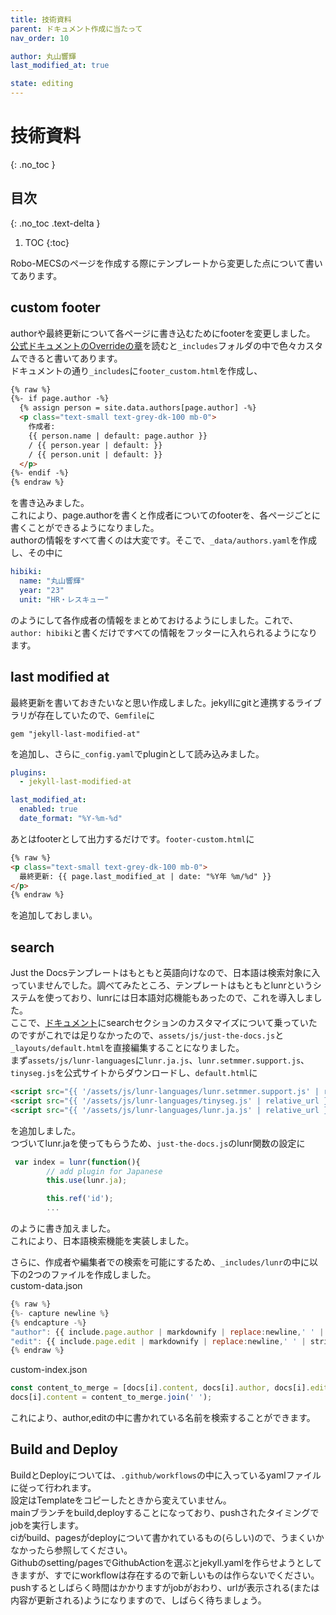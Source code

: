 ```yaml
---
title: 技術資料
parent: ドキュメント作成に当たって
nav_order: 10

author: 丸山響輝
last_modified_at: true

state: editing
---
```


# **技術資料**
{: .no_toc }

## 目次
{: .no_toc .text-delta }

1. TOC
{:toc}

Robo-MECSのページを作成する際にテンプレートから変更した点について書いてあります。

## custom footer

authorや最終更新について各ページに書き込むためにfooterを変更しました。  
[公式ドキュメントのOverrideの章](https://just-the-docs.github.io/just-the-docs/docs/customization/#override-includes)を読むと`_includes`フォルダの中で色々カスタムできると書いてあります。  
ドキュメントの通り`_includes`に`footer_custom.html`を作成し、  
```html
{% raw %}
{%- if page.author -%}
  {% assign person = site.data.authors[page.author] -%}
  <p class="text-small text-grey-dk-100 mb-0">
	作成者: 
	{{ person.name | default: page.author }}
	/ {{ person.year | default: }}
	/ {{ person.unit | default: }}
  </p>
{%- endif -%}
{% endraw %}
```  
を書き込みました。  
これにより、page.authorを書くと作成者についてのfooterを、各ページごとに書くことができるようになりました。  
authorの情報をすべて書くのは大変です。そこで、`_data/authors.yaml`を作成し、その中に
```yaml
hibiki: 
  name: "丸山響輝"
  year: "23"
  unit: "HR・レスキュー"
```
のようにして各作成者の情報をまとめておけるようにしました。これで、`author: hibiki`と書くだけですべての情報をフッターに入れられるようになります。

## last modified at

最終更新を書いておきたいなと思い作成しました。jekyllにgitと連携するライブラリが存在していたので、`Gemfile`に
```Gemfile
gem "jekyll-last-modified-at"
```
を追加し、さらに`_config.yaml`でpluginとして読み込みました。
```yaml
plugins:
  - jekyll-last-modified-at

last_modified_at:
  enabled: true
  date_format: "%Y-%m-%d"
```
あとはfooterとして出力するだけです。`footer-custom.html`に
```html
{% raw %}
<p class="text-small text-grey-dk-100 mb-0">
  最終更新: {{ page.last_modified_at | date: "%Y年 %m/%d" }}
</p>
{% endraw %}
```
を追加しておしまい。

## search
Just the Docsテンプレートはもともと英語向けなので、日本語は検索対象に入っていませんでした。調べてみたところ、テンプレートはもともとlunrというシステムを使っており、lunrには日本語対応機能もあったので、これを導入しました。  
ここで、[ドキュメント](https://just-the-docs.github.io/just-the-docs/docs/search/#enable-search-in-configuration)にsearchセクションのカスタマイズについて乗っていたのですがこれでは足りなかったので、`assets/js/just-the-docs.js`と`_layouts/default.html`を直接編集することになりました。  
まず`assets/js/lunr-languages`に`lunr.ja.js`、`lunr.setmmer.support.js`、`tinyseg.js`を公式サイトからダウンロードし、`default.html`に
```html
<script src="{{ '/assets/js/lunr-languages/lunr.setmmer.support.js' | relative_url }}"></script>
<script src="{{ '/assets/js/lunr-languages/tinyseg.js' | relative_url }}"></script>
<script src="{{ '/assets/js/lunr-languages/lunr.ja.js' | relative_url }}"></script>
```
を追加しました。  
つづいてlunr.jaを使ってもらうため、`just-the-docs.js`のlunr関数の設定に  
```js
 var index = lunr(function(){
		// add plugin for Japanese
		this.use(lunr.ja);

        this.ref('id');
		...
```
のように書き加えました。  
これにより、日本語検索機能を実装しました。  

さらに、作成者や編集者での検索を可能にするため、`_includes/lunr`の中に以下の2つのファイルを作成しました。  
custom-data.json  
```js
{% raw %}
{%- capture newline %}
{% endcapture -%}
"author": {{ include.page.author | markdownify | replace:newline,' ' | strip_html | normalize_whitespace | strip | jsonify }},
"edit": {{ include.page.edit | markdownify | replace:newline,' ' | strip_html | normalize_whitespace | strip | jsonify }},
{% endraw %}
```  
custom-index.json  
```js
const content_to_merge = [docs[i].content, docs[i].author, docs[i].edit];
docs[i].content = content_to_merge.join(' ');
```  

これにより、author,editの中に書かれている名前を検索することができます。

## Build and Deploy

BuildとDeployについては、`.github/workflows`の中に入っているyamlファイルに従って行われます。  
設定はTemplateをコピーしたときから変えていません。  
mainブランチをbuild,deployすることになっており、pushされたタイミングでjobを実行します。  
ciがbuild、pagesがdeployについて書かれているもの(らしい)ので、うまくいかなかったら参照してください。  
Githubのsetting/pagesでGithubActionを選ぶとjekyll.yamlを作らせようとしてきますが、すでにworkflowは存在するので新しいものは作らないでください。  
pushするとしばらく時間はかかりますがjobがおわり、urlが表示される(または内容が更新される)ようになりますので、しばらく待ちましょう。
